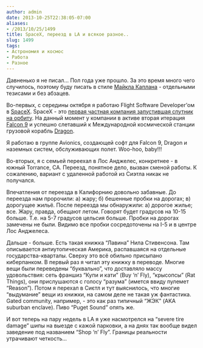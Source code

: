 ```yaml
---
author: admin
date: 2013-10-25T22:38:05-07:00
aliases:
- /2013/10/25/1499
title: SpaceX, переезд в LA и всякое разное..
slug: 1499
tags:
- Астрономия и космос
- Работа
- Разное
---
```


Давненько я не писал… Пол года уже прошло. За это время много чего случилось, поэтому буду писать в стиле [Майкла Каплана](http://blogs.msdn.com/b/michkap/) - отдельными тезисами и без абзацев.

Во-первых, с середины октября я работаю Flight Software Developer’ом в [SpaceX](http://www.spacex.com). SpaceX - это [первая частная компания запустившая спутник на орбиту](http://blog.not-a-kernel-guy.com/2008/09/29/346). На данный момент у компании в активе вторая итерация [Falcon 9](http://www.spacex.com/falcon9) и успешно слетавший к Международной космической станции грузовой корабль [Dragon](http://www.spacex.com/dragon).

Я работаю в группе Avionics, создающей софт для Falcon 9, Dragon и наземных систем, обслуживающих полет. Woo-hoo, baby!!!

<!--more-->Во-вторых, я с семьей переехал в Лос Анджелес, конкретнее - в южный Torrance, CA. Переезд, понятное дело, вызван сменой работы. К сожалению, вариант с удаленной работой из Сиэтла никак не получался.

Впечатления от переезда в Калифорнию довольно забавные. До переезда нам пророчили: а) жару; б) бешенные пробки на дорогах; в) дорогущее жильё. После переезда мы обнаружили: а) дорогое жилье; все. Жару, правда, обещают летом. Говорят будет градусов на 10-15 больше. Т.е. на 5-7 градусов цельсия больше. Пробки на дорогах замечены не были. Видимо все пробки сосредоточены на I-5 и в центре Лос Анджелеса.

Дальше - больше. Есть такая книжка “Лавина” Нила Стивенсона. Там описывается антиутопическая Америка, распавшаяся на отдельные государства-кварталы. Сверху это всё обильно присыпано киберпанком. В первый раз я читал эту книжку в переводе. Многие вещи были переведены “буквально”, что доставляло массу удовольствия: сеть франшиз “Купи и кати” (Buy ‘n’ Fly), “крысопсы” (Rat Things), они прислушаются с голосу “разума” (имется ввиду пулемет “Reason”). Потом я перехал в Сиєтл и тут выяснилось, что многие “выдумание” вещи из книжки, на самом деле не такая уж фантастика. Gated community, например, - это как раз типичный “ЖЭК” (AKA suburban enclave). Пиво “Puget Sound” опять же.

И вот теперь на пару недель в LA я уже насмотрелся на “severe tire damage” шипы на выезде с кажой парковки, а на днях так вообще видел заведение под названием “Shop ‘n’ Fly”. Границы реальности утрачивают четкость... 
